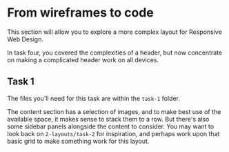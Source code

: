 # From wireframes to code
This section will allow you to explore a more complex layout for Responsive Web Design.

In task four, you covered the complexities of a header, but now concentrate on making a complicated header work on all devices.

## Task 1
The files you'll need for this task are within the `task-1` folder.

The content section has a selection of images, and to make best use of the available space, it makes sense to stack them to a row. But there's also some sidebar panels alongside the content to consider. You may want to look back on `2-layouts/task-2` for inspiration, and perhaps work upon that basic grid to make something work for this layout.